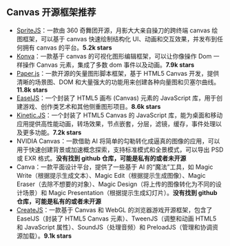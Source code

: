 ## Canvas 开源框架推荐

- [SpriteJS](https://github.com/spritejs/spritejs)：一款由 360 奇舞团开源，月影大大亲自操刀的跨终端 canvas 绘图框架，可以基于 canvas 快速绘制结构化 UI、动画和交互效果，并发布到任何拥有 canvas 的平台。**5.2k stars**
- [Konva](https://github.com/konvajs/konva)：一款基于 canvas 的可视化图形编辑框架，可以让你像操作 Dom 一样操作 Canvas 元素，集成了多数 dom 事件以及动画。**7.9k stars**
- [Paper.js](https://github.com/paperjs/paper.js)：一款开源的矢量图形脚本框架，基于 HTML5 Canvas 开发，提供清晰的场景图、DOM 和大量强大的功能用来创建各种向量图和贝塞尔曲线。**11.8k stars**
- [EaselJS](https://github.com/CreateJS/EaselJS)：一个封装了 HTML5 画布 (Canvas) 元素的 JavaScript 库，用于创建游戏、创作类艺术和其他侧重图形项目。**8.6k stars**
- [Kinetic.JS](https://github.com/ericdrowell/KineticJS)：一个封装了 HTML5 Canvas 的 JavaScript 库，能为桌面和移动应用提供高性能动画，转场效果，节点嵌套，分层，滤镜，缓存，事件处理以及更多功能。**7.2k stars**
- NVIDIA Canvas：一款借助 AI 将简单的勾勒转化成逼真的图像的应用，可以用于快速创建背景或加速概念探索，支持标准模式和全景模式，可以导出 PSD 或 EXR 格式。**没有找到 github 仓库，可能是私有的或者未开源**
- Canva：一款平面设计平台，提供了一些基于 AI 的“魔法”工具，如 Magic Write（根据提示生成文本）、Magic Edit（根据提示生成图像）、Magic Eraser（去除不想要的对象）、Magic Design（将上传的图像转化为不同的设计场景）和 Magic Presentation（根据提示生成幻灯片）。**没有找到 github 仓库，可能是私有的或者未开源**
- [CreateJS](https://github.com/CreateJS/CreateJS)：一款基于 Canvas 和 WebGL 的浏览器游戏开源框架，包含了 EaselJS（封装了 HTML5 Canvas 元素）、TweenJS（调整和动画 HTML5 和 JavaScript 属性）、SoundJS（处理音频）和 PreloadJS（管理和协调资源加载）。**9.1k stars**
